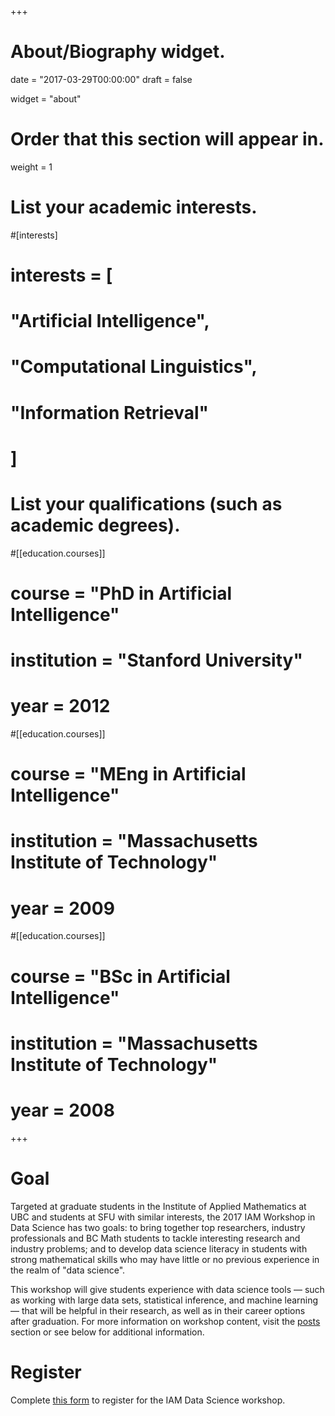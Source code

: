 +++
# About/Biography widget.

date = "2017-03-29T00:00:00"
draft = false

widget = "about"

# Order that this section will appear in.
weight = 1

# List your academic interests.
#[interests]
#  interests = [
#    "Artificial Intelligence",
#    "Computational Linguistics",
#    "Information Retrieval"
#  ]

# List your qualifications (such as academic degrees).
#[[education.courses]]
#  course = "PhD in Artificial Intelligence"
#  institution = "Stanford University"
#  year = 2012

#[[education.courses]]
#  course = "MEng in Artificial Intelligence"
#  institution = "Massachusetts Institute of Technology"
#  year = 2009

#[[education.courses]]
#  course = "BSc in Artificial Intelligence"
#  institution = "Massachusetts Institute of Technology"
#  year = 2008
 
+++

# Goal

Targeted at graduate students in the Institute of Applied Mathematics at UBC
and students at SFU with similar interests, the 2017 IAM Workshop in Data
Science has two goals: to bring together top researchers, industry
professionals and BC Math students to tackle interesting research and industry
problems; and to develop data science literacy in students with strong
mathematical skills who may have little or no previous experience in the realm
of "data science".

This workshop will give students experience with data science tools &mdash;
such as working with large data sets, statistical inference, and machine
learning &mdash; that will be helpful in their research, as well as in their
career options after graduation. For more information on workshop content,
visit the [posts](#posts) section or see below for additional information.

# Register

Complete [this form](https://goo.gl/forms/dowiyIBurStIvvEq1) to register for the IAM Data Science workshop.

